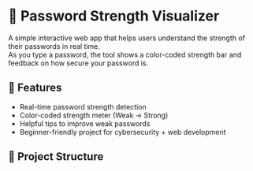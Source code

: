 # 🔐 Password Strength Visualizer  

A simple interactive web app that helps users understand the strength of their passwords in real time.  
As you type a password, the tool shows a color-coded strength bar and feedback on how secure your password is.  

## 🚀 Features
- Real-time password strength detection  
- Color-coded strength meter (Weak → Strong)  
- Helpful tips to improve weak passwords  
- Beginner-friendly project for cybersecurity + web development  

## 📂 Project Structure
